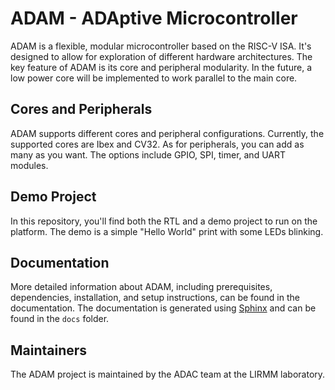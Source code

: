 # ADAM - ADAptive Microcontroller

ADAM is a flexible, modular microcontroller based on the RISC-V ISA. 
It's designed to allow for exploration of different hardware architectures. 
The key feature of ADAM is its core and peripheral modularity. 
In the future, a low power core will be implemented to work parallel to the main
core.

## Cores and Peripherals

ADAM supports different cores and peripheral configurations. 
Currently, the supported cores are Ibex and CV32. 
As for peripherals, you can add as many as you want. 
The options include GPIO, SPI, timer, and UART modules.

## Demo Project

In this repository, you'll find both the RTL and a demo project to run on the 
platform. 
The demo is a simple "Hello World" print with some LEDs blinking.

## Documentation

More detailed information about ADAM, including prerequisites, dependencies, 
installation, and setup instructions, can be found in the documentation. 
The documentation is generated using [Sphinx](https://www.sphinx-doc.org/) and 
can be found in the `docs` folder.

## Maintainers

The ADAM project is maintained by the ADAC team at the LIRMM laboratory.